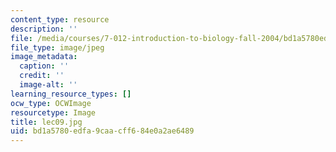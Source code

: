 ```yaml
---
content_type: resource
description: ''
file: /media/courses/7-012-introduction-to-biology-fall-2004/bd1a5780edfa9caacff684e0a2ae6489_lec09.jpg
file_type: image/jpeg
image_metadata:
  caption: ''
  credit: ''
  image-alt: ''
learning_resource_types: []
ocw_type: OCWImage
resourcetype: Image
title: lec09.jpg
uid: bd1a5780-edfa-9caa-cff6-84e0a2ae6489
---
```

